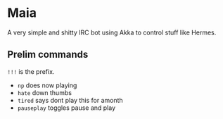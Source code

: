 # Maia

A very simple and shitty IRC bot using Akka to control stuff like Hermes.

## Prelim commands

`!!!` is the prefix.

* `np` does now playing
* `hate` down thumbs
* `tired` says dont play this for amonth
* `pauseplay` toggles pause and play
